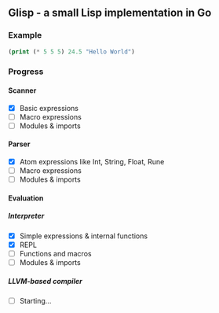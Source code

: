 ## Glisp - a small Lisp implementation in Go

### Example
```lisp
(print (* 5 5 5) 24.5 "Hello World")
```

### Progress

#### Scanner
- [x] Basic expressions
- [ ] Macro expressions
- [ ] Modules & imports
#### Parser
- [x] Atom expressions like Int, String, Float, Rune
- [ ] Macro expressions
- [ ] Modules & imports
#### Evaluation
##### Interpreter
- [x] Simple expressions & internal functions
- [x] REPL
- [ ] Functions and macros
- [ ] Modules & imports
##### LLVM-based compiler
- [ ] Starting...